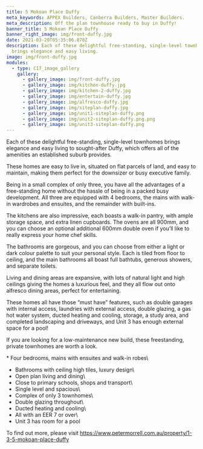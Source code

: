 ```yaml
---
title: 5 Mokoan Place Duffy
meta_keywords: APPEX Builders, Canberra Builders, Master Builders.
meta_description: Off the plan townhouse ready to buy in Duffy!
banner_title: 5 Mokoan Place Duffy
banner_right_image: img/front-duffy.jpg
date: 2021-03-20T05:35:06.878Z
description: Each of these delightful free-standing, single-level townhomes
  brings elegance and easy living.
image: img/front-duffy.jpg
modules:
  - type: C17_image_gallery
    gallery:
      - gallery_image: img/front-duffy.jpg
      - gallery_image: img/kitchen-duffy.jpg
      - gallery_image: img/kitchen-2-duffy.jpg
      - gallery_image: img/entertain-duffy.jpg
      - gallery_image: img/alfresco-duffy.jpg
      - gallery_image: img/siteplan-duffy.jpg
      - gallery_image: img/unit1-siteplan-duffy.png
      - gallery_image: img/unit2-siteplan-duffy.png.png
      - gallery_image: img/unit3-siteplan-duffy.png
---
```

Each of these delightful free-standing, single-level townhomes brings elegance and easy living to sought-after Duffy, which offers all of the amenities an established suburb provides.

These homes are easy to live in, situated on flat parcels of land, and easy to maintain, making them perfect for the downsizer or busy executive family.

Being in a small complex of only three, you have all the advantages of a free-standing home without the hassle of being in a packed busy development. All three are equipped with 4 bedrooms, the mains with walk-in wardrobes and ensuites, and the remainder with built-ins.

The kitchens are also impressive, each boasts a walk-in pantry, with ample storage space, and extra linen cupboards. The ovens are all 900mm, and you can choose an optional additional 600mm double oven if you’ll like to really express your home chef skills.

The bathrooms are gorgeous, and you can choose from either a light or dark colour palette to suit your personal style. Each is tiled from floor to ceiling, and the main bathrooms all boast full bathtubs, generous showers, and separate toilets.

Living and dining areas are expansive, with lots of natural light and high ceilings giving the homes a luxurious feel, and they all flow out onto alfresco dining areas, perfect for entertaining.

These homes all have those “must have” features, such as double garages with internal access, laundries with external access, double glazing, a gas hot water system, ducted heating and cooling, storage, a study area, and completed landscaping and driveways, and Unit 3 has enough external space for a pool!

If you are looking for a low-maintenance new build, these freestanding, private townhomes are worth a look.

\* Four bedrooms, mains with ensuites and walk-in robes\

* Bathrooms with ceiling high tiles, luxury design\
* Open plan living and dining\
* Close to primary schools, shops and transport\
* Single level and spacious\
* Complex of only 3 townhomes\
* Double glazing throughout\
* Ducted heating and cooling\
* All with an EER 7 or over\
* Unit 3 has room for a pool

To find out more, please visit <https://www.petermorrell.com.au/property/1-3-5-mokoan-place-duffy>